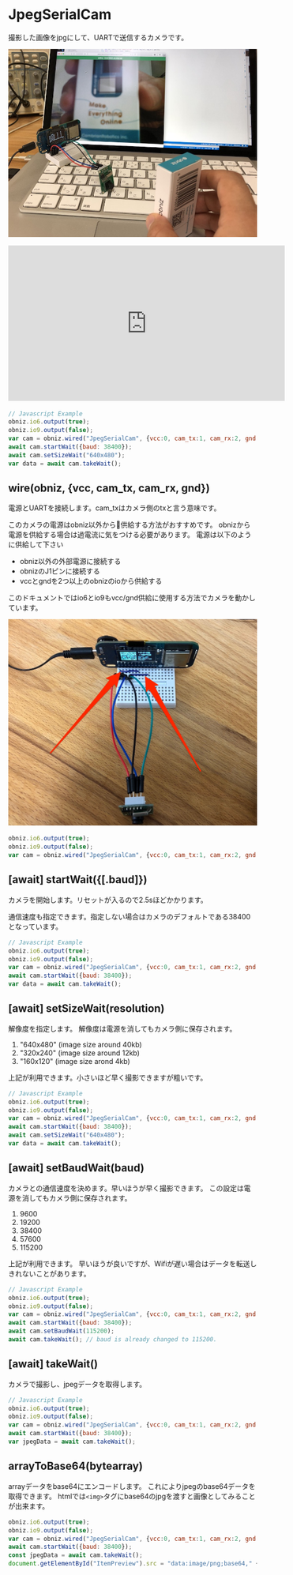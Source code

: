 # JpegSerialCam

撮影した画像をjpgにして、UARTで送信するカメラです。

![](./image.jpg)

<iframe width="560" height="315" src="https://www.youtube.com/embed/CYoMmMoa3ao" frameborder="0" allow="autoplay; encrypted-media" allowfullscreen></iframe>

```Javascript
// Javascript Example
obniz.io6.output(true);
obniz.io9.output(false);
var cam = obniz.wired("JpegSerialCam", {vcc:0, cam_tx:1, cam_rx:2, gnd:3});
await cam.startWait({baud: 38400});
await cam.setSizeWait("640x480");
var data = await cam.takeWait();
```

## wire(obniz, {vcc, cam_tx, cam_rx, gnd})
電源とUARTを接続します。cam_txはカメラ側のtxと言う意味です。

このカメラの電源はobniz以外から供給する方法がおすすめです。
obnizから電源を供給する場合は過電流に気をつける必要があります。
電源は以下のように供給して下さい

- obniz以外の外部電源に接続する
- obnizのJ1ピンに接続する
- vccとgndを2つ以上のobnizのioから供給する

このドキュメントではio6とio9もvcc/gnd供給に使用する方法でカメラを動かしています。

![](./wire.jpg)

```Javascript
obniz.io6.output(true);
obniz.io9.output(false);
var cam = obniz.wired("JpegSerialCam", {vcc:0, cam_tx:1, cam_rx:2, gnd:3});
```

## [await] startWait({[.baud]})
カメラを開始します。リセットが入るので2.5sほどかかります。

通信速度も指定できます。指定しない場合はカメラのデフォルトである38400となっています。

```Javascript
// Javascript Example
obniz.io6.output(true);
obniz.io9.output(false);
var cam = obniz.wired("JpegSerialCam", {vcc:0, cam_tx:1, cam_rx:2, gnd:3});
await cam.startWait({baud: 38400});
var data = await cam.takeWait();
```

## [await] setSizeWait(resolution)
解像度を指定します。
解像度は電源を消してもカメラ側に保存されます。

1. "640x480" (image size around 40kb)
2. "320x240" (image size around 12kb)
3. "160x120" (image size arond 4kb)

上記が利用できます。小さいほど早く撮影できますが粗いです。

```Javascript
// Javascript Example
obniz.io6.output(true);
obniz.io9.output(false);
var cam = obniz.wired("JpegSerialCam", {vcc:0, cam_tx:1, cam_rx:2, gnd:3});
await cam.startWait({baud: 38400});
await cam.setSizeWait("640x480");
var data = await cam.takeWait();
```

## [await] setBaudWait(baud)
カメラとの通信速度を決めます。早いほうが早く撮影できます。
この設定は電源を消してもカメラ側に保存されます。

1. 9600
2. 19200
3. 38400
4. 57600
5. 115200

上記が利用できます。
早いほうが良いですが、Wifiが遅い場合はデータを転送しきれないことがあります。

```Javascript
// Javascript Example
obniz.io6.output(true);
obniz.io9.output(false);
var cam = obniz.wired("JpegSerialCam", {vcc:0, cam_tx:1, cam_rx:2, gnd:3});
await cam.startWait({baud: 38400});
await cam.setBaudWait(115200);
await cam.takeWait(); // baud is already changed to 115200.
```

## [await] takeWait()
カメラで撮影し、jpegデータを取得します。

```Javascript
// Javascript Example
obniz.io6.output(true);
obniz.io9.output(false);
var cam = obniz.wired("JpegSerialCam", {vcc:0, cam_tx:1, cam_rx:2, gnd:3});
await cam.startWait({baud: 38400});
var jpegData = await cam.takeWait();
```

## arrayToBase64(bytearray)
arrayデータをbase64にエンコードします。
これによりjpegのbase64データを取得できます。
htmlでは```<img>```タグにbase64のjpgを渡すと画像としてみることが出来ます。

```Javascript
obniz.io6.output(true);
obniz.io9.output(false);
var cam = obniz.wired("JpegSerialCam", {vcc:0, cam_tx:1, cam_rx:2, gnd:3});
await cam.startWait({baud: 38400});
const jpegData = await cam.takeWait();
document.getElementById("ItemPreview").src = "data:image/png;base64," + cam.arrayToBase64(jpegData);
```